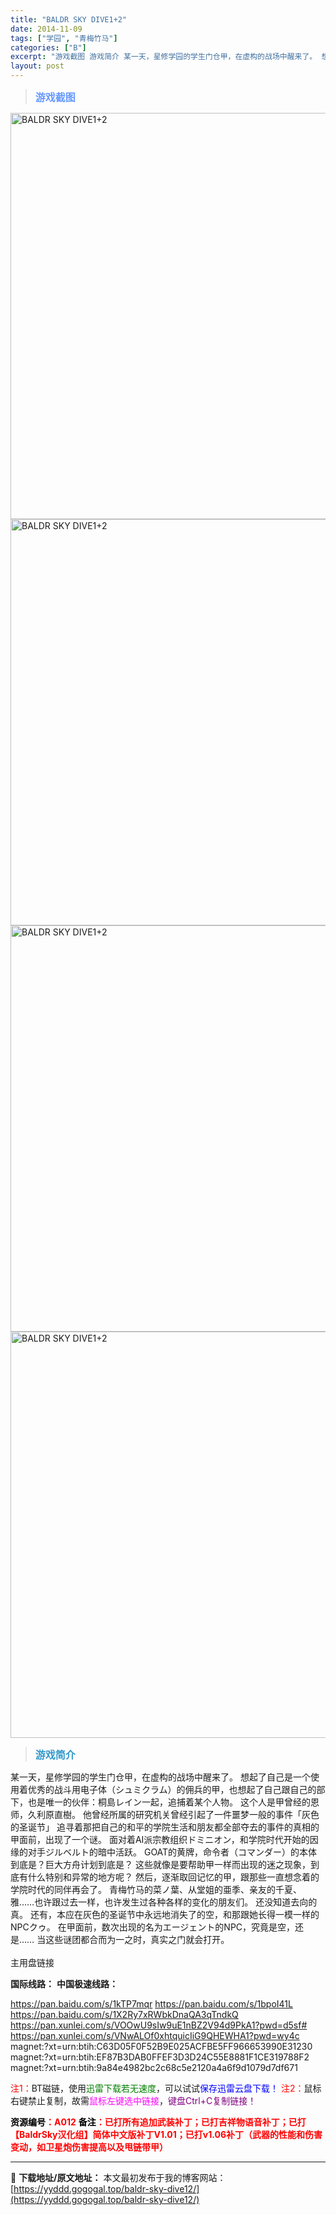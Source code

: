 ```yaml
---
title: "BALDR SKY DIVE1+2"
date: 2014-11-09
tags: ["学园", "青梅竹马"]
categories: ["B"]
excerpt: "游戏截图 游戏简介 某一天，星修学园的学生门仓甲，在虚构的战场中醒来了。 想起了自己是一个使用着优秀的战斗用电子体（シュミクラム）的佣兵的甲，也想起了自己跟自己的部下，也是唯一的伙伴：桐島レイン一起，追捕着某个人物。 这个人是甲曾经的恩师，久利原直樹。 他曾经所属的研究机关曾经引起了一件噩梦一般的事&hellip;"
layout: post
---
```


<div>
<blockquote><b><span style="font-size: 12pt; color: #6699ff;">游戏截图</span></b></blockquote>
<div><img title="点击放大" src="https://yyddd.gogogal.top/wp-content/uploads/2025/04/20250424_680a1ad0ebd0e.webp" alt="BALDR SKY DIVE1+2" width="650" /></div>
<div><img title="点击放大" src="https://yyddd.gogogal.top/wp-content/uploads/2025/04/20250424_680a1ad27f848.webp" alt="BALDR SKY DIVE1+2" width="650" /></div>
<div><img title="点击放大" src="https://yyddd.gogogal.top/wp-content/uploads/2025/04/20250424_680a1ad3c4d35.webp" alt="BALDR SKY DIVE1+2" width="650" /></div>
<div><img title="点击放大" src="https://yyddd.gogogal.top/wp-content/uploads/2025/04/20250424_680a1ad5a24ae.webp" alt="BALDR SKY DIVE1+2" width="650" /></div>
<blockquote><b><span style="font-size: 12pt; color: #3399cc;">游戏简介</span></b></blockquote>
<div>某一天，星修学园的学生门仓甲，在虚构的战场中醒来了。
想起了自己是一个使用着优秀的战斗用电子体（シュミクラム）的佣兵的甲，也想起了自己跟自己的部下，也是唯一的伙伴：桐島レイン一起，追捕着某个人物。
这个人是甲曾经的恩师，久利原直樹。
他曾经所属的研究机关曾经引起了一件噩梦一般的事件「灰色的圣诞节」
追寻着那把自己的和平的学院生活和朋友都全部夺去的事件的真相的甲面前，出现了一个谜。
面对着AI派宗教组织ドミニオン，和学院时代开始的因缘的对手ジルベルト的暗中活跃。
GOAT的黄牌，命令者（コマンダー）的本体到底是？巨大方舟计划到底是？
这些就像是要帮助甲一样而出现的迷之现象，到底有什么特别和异常的地方呢？
然后，逐渐取回记忆的甲，跟那些一直想念着的学院时代的同伴再会了。
青梅竹马的菜ノ葉、从堂姐的亜季、亲友的千夏、雅……也许跟过去一样，也许发生过各种各样的变化的朋友们。
还没知道去向的真。
还有，本应在灰色的圣诞节中永远地消失了的空，和那跟她长得一模一样的NPCクゥ。
在甲面前，数次出现的名为エージェント的NPC，究竟是空，还是……
当这些谜团都合而为一之时，真实之门就会打开。</div>
&nbsp;

</div>
<div class="panel panel-primary">
<div class="panel-heading">主用盘链接</div>
<div class="panel-body">

<b>国际线路：</b>
<b>中国极速线路：</b>

<!--wechatfans start-->

https://pan.baidu.com/s/1kTP7mqr
https://pan.baidu.com/s/1bpoI41L
https://pan.baidu.com/s/1X2Ry7xRWbkDnaQA3qTndkQ
https://pan.xunlei.com/s/VOOwU9sIw9uE1nBZ2V94d9PkA1?pwd=d5sf#
https://pan.xunlei.com/s/VNwALOf0xhtquicIiG9QHEWHA1?pwd=wy4c
magnet:?xt=urn:btih:C63D05F0F52B9E025ACFBE5FF966653990E31230
magnet:?xt=urn:btih:EF87B3DAB0FFEF3D3D24C55E8881F1CE319788F2
magnet:?xt=urn:btih:9a84e4982bc2c68c5e2120a4a6f9d1079d7df671

<!--wechatfans end-->
<span style="color: #ff0000;">注1：</span>BT磁链，使用<span style="color: #008000;">迅雷下载若无速度</span>，可以试试<span style="color: #0000ff;">保存迅雷云盘下载！</span>
<span style="color: #ff0000;">注2：</span>鼠标右键禁止复制，故需<span style="color: #ff00ff;">鼠标左键选中链接</span>，<span style="color: #800080;">键盘Ctrl+C复制链接！</span>

</div>
<div class="panel-footer"><span style="color: #ff0000;"><b><span style="color: #000000;">资源编号</span>：A012</b></span>
<span style="color: #ff0000;"><b><span style="color: #000000;">备注</span>：已打所有追加武装补丁；已打吉祥物语音补丁；已打【BaldrSky汉化组】简体中文版补丁V1.01；已打v1.06补丁（武器的性能和伤害变动，如卫星炮伤害提高以及甩链带甲）</b></span></div>
</div>

---
📖 **下载地址/原文地址：** 本文最初发布于我的博客网站：[https://yyddd.gogogal.top/baldr-sky-dive12/](https://yyddd.gogogal.top/baldr-sky-dive12/)
